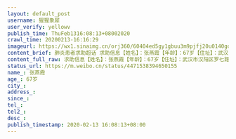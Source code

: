 ```yaml
---
layout: default_post
username: 猩猩象犀
user_verify: yellowv
publish_time: ThuFeb1316:08:13+08002020
crawl_time: 20200213-16:16:29
imageurl: https://wx1.sinaimg.cn/orj360/60404ed5gy1gbuu3m9pjfj20u0140goc.jpg,https://wx3.sinaimg.cn/orj360/60404ed5gy1gbuu3mufj0j20u0140tdd.jpg
content_brief: 肺炎患者求助超话 求助信息【姓名】：张燕霞【年龄】：67岁【住址】：武汉市汉阳区罗七路琴台馨都【病情介绍】：病人是乳腺癌5年患者（已手术切除），一直在服药。10天前在家感觉厌食、胸闷、四肢乏力吃了健胃消食片后未见好转。后前往汉阳铁路医院ct检查发现为双肺多发感染灶病变，医院门诊 ...全文
content_full_raw: 求助信息【姓名】：张燕霞【年龄】：67岁【住址】：武汉市汉阳区罗七路琴台馨都【病情介绍】：病人是乳腺癌5年患者（已手术切除），一直在服药。10天前在家感觉厌食、胸闷、四肢乏力吃了健胃消食片后未见好转。后前往汉阳铁路医院ct检查发现为双肺多发感染灶病变，医院门诊让患者回社区登记等待安排入院治疗，多日过去未见任何入院安排！目前情况日渐严重，急需住院治疗，其丈夫（70岁）ct也发现单肺感染，已多次联系社区，社区表示床位紧张！床位能等，生命等不了啊！！！不奢望两人都可入院治疗，但求先安排家中这位重症患者！希望政府、国家说的应收尽收能做到啊！！！如果有好心人知道哪里可以安排，我在这里感激不尽！叩谢各位！【紧急联系人】：李顺（儿子）【电话】：●●●求助人是我大伯妈，我跟老婆回老家了，拜托各位了荆门
status_url: https://m.weibo.cn/status/4471538394650155
name_: 张燕霞
age_: 67岁
city_: 
address_: 
since_: 
tel_: 
tel2_: 
desc_: 
publish_timestamp: 2020-02-13 16:08:13+08:00
---
```

